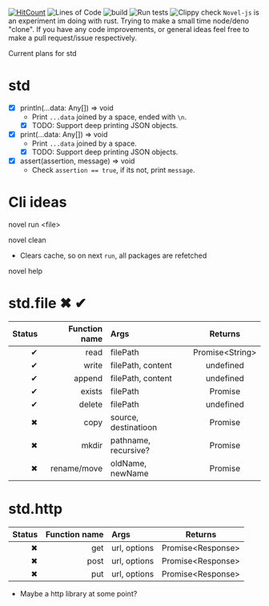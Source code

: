 [![HitCount](http://hits.dwyl.com/pepsi/v8test.svg)](http://hits.dwyl.com/pepsi/v8test)
![Lines of Code](https://tokei.rs/b1/github/pepsi/v8test?category=code)
![build](https://github.com/novel-js/runtime/workflows/build/badge.svg)
![Run tests](https://github.com/novel-js/runtime/workflows/Run%20tests/badge.svg)
![Clippy check](https://github.com/novel-js/runtime/workflows/Clippy%20check/badge.svg)
`Novel-js` is an experiment im doing with rust. Trying to make a small time node/deno "clone".
If you have any code improvements, or general ideas feel  free to make a pull request/issue respectively.


Current plans for std

std
===

* [X] println(...data: Any[]) => void
  - Print `...data` joined by a space, ended with ``\n``.
  * [X] TODO: Support deep printing JSON objects.
* [X] print(...data: Any[]) => void
  - Print `...data` joined by a space.
  * [X] TODO: Support deep printing JSON objects.
* [X] assert(assertion, message) => void
  - Check `assertion == true`, if its not, print `message`. 


Cli ideas
===
novel run \<file\>

novel clean
  - Clears cache, so on next `run`, all packages are refetched

novel help




std.file ✖ ✔
====
| Status       | Function name    | Args     | Returns  |
| -------------: | -----------: | :---------- | :---: |
|  ✔             | read   | filePath           | Promise\<String\> |
|  ✔             | write   | filePath, content |  undefined |
|  ✔            | append   | filePath, content |  undefined |
|  ✔           | exists   | filePath |  Promise<boolean> |
|  ✔           | delete   | filePath |  undefined |
|  ✖           | copy   | source, destinatioon |  Promise |
|  ✖           | mkdir   | pathname, recursive? |  Promise |
|  ✖           | rename/move   | oldName, newName |  Promise |


std.http
========
| Status       | Function name    | Args     | Returns  |
| -------------: | -----------: | :---------- | :---: |
|  ✖             | get   | url, options           | Promise\<Response\> |
|  ✖             | post   | url, options           | Promise\<Response\> |
|  ✖             | put   | url, options           | Promise\<Response\> |

- Maybe a http library at some point?